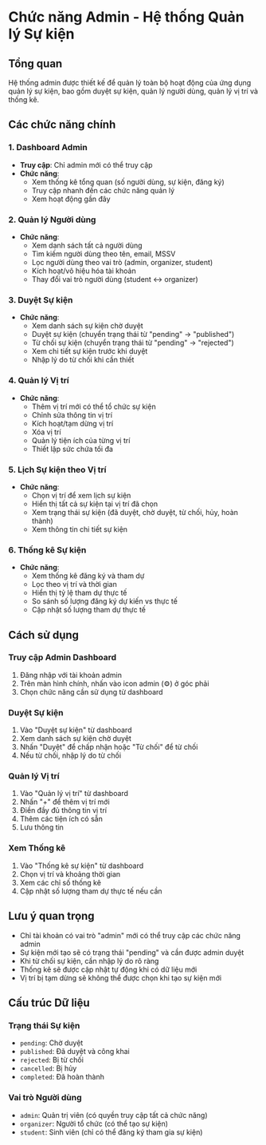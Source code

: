 # Chức năng Admin - Hệ thống Quản lý Sự kiện

## Tổng quan
Hệ thống admin được thiết kế để quản lý toàn bộ hoạt động của ứng dụng quản lý sự kiện, bao gồm duyệt sự kiện, quản lý người dùng, quản lý vị trí và thống kê.

## Các chức năng chính

### 1. Dashboard Admin
- **Truy cập**: Chỉ admin mới có thể truy cập
- **Chức năng**:
  - Xem thống kê tổng quan (số người dùng, sự kiện, đăng ký)
  - Truy cập nhanh đến các chức năng quản lý
  - Xem hoạt động gần đây

### 2. Quản lý Người dùng
- **Chức năng**:
  - Xem danh sách tất cả người dùng
  - Tìm kiếm người dùng theo tên, email, MSSV
  - Lọc người dùng theo vai trò (admin, organizer, student)
  - Kích hoạt/vô hiệu hóa tài khoản
  - Thay đổi vai trò người dùng (student ↔ organizer)

### 3. Duyệt Sự kiện
- **Chức năng**:
  - Xem danh sách sự kiện chờ duyệt
  - Duyệt sự kiện (chuyển trạng thái từ "pending" → "published")
  - Từ chối sự kiện (chuyển trạng thái từ "pending" → "rejected")
  - Xem chi tiết sự kiện trước khi duyệt
  - Nhập lý do từ chối khi cần thiết

### 4. Quản lý Vị trí
- **Chức năng**:
  - Thêm vị trí mới có thể tổ chức sự kiện
  - Chỉnh sửa thông tin vị trí
  - Kích hoạt/tạm dừng vị trí
  - Xóa vị trí
  - Quản lý tiện ích của từng vị trí
  - Thiết lập sức chứa tối đa

### 5. Lịch Sự kiện theo Vị trí
- **Chức năng**:
  - Chọn vị trí để xem lịch sự kiện
  - Hiển thị tất cả sự kiện tại vị trí đã chọn
  - Xem trạng thái sự kiện (đã duyệt, chờ duyệt, từ chối, hủy, hoàn thành)
  - Xem thông tin chi tiết sự kiện

### 6. Thống kê Sự kiện
- **Chức năng**:
  - Xem thống kê đăng ký và tham dự
  - Lọc theo vị trí và thời gian
  - Hiển thị tỷ lệ tham dự thực tế
  - So sánh số lượng đăng ký dự kiến vs thực tế
  - Cập nhật số lượng tham dự thực tế

## Cách sử dụng

### Truy cập Admin Dashboard
1. Đăng nhập với tài khoản admin
2. Trên màn hình chính, nhấn vào icon admin (⚙️) ở góc phải
3. Chọn chức năng cần sử dụng từ dashboard

### Duyệt Sự kiện
1. Vào "Duyệt sự kiện" từ dashboard
2. Xem danh sách sự kiện chờ duyệt
3. Nhấn "Duyệt" để chấp nhận hoặc "Từ chối" để từ chối
4. Nếu từ chối, nhập lý do từ chối

### Quản lý Vị trí
1. Vào "Quản lý vị trí" từ dashboard
2. Nhấn "+" để thêm vị trí mới
3. Điền đầy đủ thông tin vị trí
4. Thêm các tiện ích có sẵn
5. Lưu thông tin

### Xem Thống kê
1. Vào "Thống kê sự kiện" từ dashboard
2. Chọn vị trí và khoảng thời gian
3. Xem các chỉ số thống kê
4. Cập nhật số lượng tham dự thực tế nếu cần

## Lưu ý quan trọng

- Chỉ tài khoản có vai trò "admin" mới có thể truy cập các chức năng admin
- Sự kiện mới tạo sẽ có trạng thái "pending" và cần được admin duyệt
- Khi từ chối sự kiện, cần nhập lý do rõ ràng
- Thống kê sẽ được cập nhật tự động khi có dữ liệu mới
- Vị trí bị tạm dừng sẽ không thể được chọn khi tạo sự kiện mới

## Cấu trúc Dữ liệu

### Trạng thái Sự kiện
- `pending`: Chờ duyệt
- `published`: Đã duyệt và công khai
- `rejected`: Bị từ chối
- `cancelled`: Bị hủy
- `completed`: Đã hoàn thành

### Vai trò Người dùng
- `admin`: Quản trị viên (có quyền truy cập tất cả chức năng)
- `organizer`: Người tổ chức (có thể tạo sự kiện)
- `student`: Sinh viên (chỉ có thể đăng ký tham gia sự kiện)

